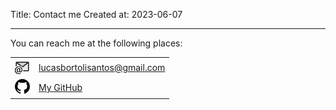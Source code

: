 Title: Contact me
Created at: 2023-06-07

---

You can reach me at the following places:

|                                              |                                               |
| -------------------------------------------- | --------------------------------------------- |
| ![E-mail icon](./assets/icons/mail_24.png)   | lucasbortolisantos@gmail.com                  |
| ![GitHub icon](./assets/icons/github_24.png) | [My GitHub](https://github.com/lucas-bortoli) |
